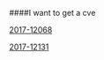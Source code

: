 ####I want to get a  cve

[2017-12068](http://www.cve.mitre.org/cgi-bin/cvename.cgi?name=2017-12068)

[2017-12131](http://www.cve.mitre.org/cgi-bin/cvename.cgi?name=2017-12131)